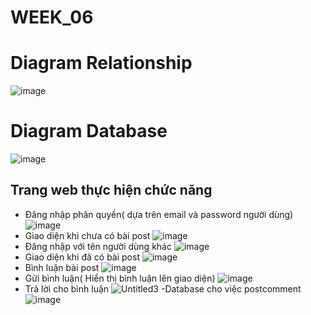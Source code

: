 # WEEK_06
# Diagram Relationship
![image](https://github.com/chicuongdev2002/WEEK_06/assets/124854803/43df9b54-27ca-493d-85ae-dd1afe553aa9)
# Diagram Database
![image](https://github.com/chicuongdev2002/WEEK_06/assets/124854803/3aa648d6-0ae1-4688-ba95-008d8e2fae9f)
## Trang web thực hiện chức năng
- Đăng nhập phân quyền( dựa trên email và password người dùng)
 ![image](https://github.com/chicuongdev2002/JAVA_WEEK_06/assets/124854803/bc30bb31-c434-42bd-8e22-89e55918a6c3)
- Giao diện khi chưa có bài post
 ![image](https://github.com/chicuongdev2002/JAVA_WEEK_06/assets/124854803/e798bfc7-7b9d-4ee5-ac7b-4acb11f40218)
- Đăng nhập với tên người dùng khác
![image](https://github.com/chicuongdev2002/JAVA_WEEK_06/assets/124854803/3dd775a8-839a-4e40-8c6d-f9ea355d3a76)
- Giao diện khi đã có bài post
![image](https://github.com/chicuongdev2002/JAVA_WEEK_06/assets/124854803/f861704b-df31-4748-9d40-0d2f08bfd0d9)
- Bình luận bài post
![image](https://github.com/chicuongdev2002/JAVA_WEEK_06/assets/124854803/15e532e0-a439-4007-873c-53aeea53f5fd)
- Gửi bình luận( Hiển thị bình luận lên giao diện)
![image](https://github.com/chicuongdev2002/JAVA_WEEK_06/assets/124854803/54e96565-da8b-4f6f-91c1-3b0c12dcedd7)
- Trả lời cho bình luận
  ![Untitled3](https://github.com/chicuongdev2002/JAVA_WEEK_06/assets/124854803/7e5f19ce-4e7a-43b0-9e93-675e016e541f)
  -Database cho việc postcomment
    ![image](https://github.com/chicuongdev2002/JAVA_WEEK_06/assets/124854803/2a065dbf-06ca-43a6-860c-975c552fa0da)


